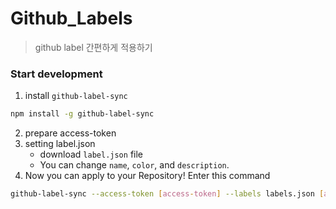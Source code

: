 # Github_Labels
> github label 간편하게 적용하기

### Start development
1. install `github-label-sync`
  ```bash
  npm install -g github-label-sync
  ```

2. prepare access-token
3. setting label.json <br>
   - download `label.json` file <br>
   - You can change `name`, `color`, and `description`.
4. Now you can apply to your Repository!
   Enter this command
```bash
github-label-sync --access-token [access-token] --labels labels.json [account]/[Repository name]
```
